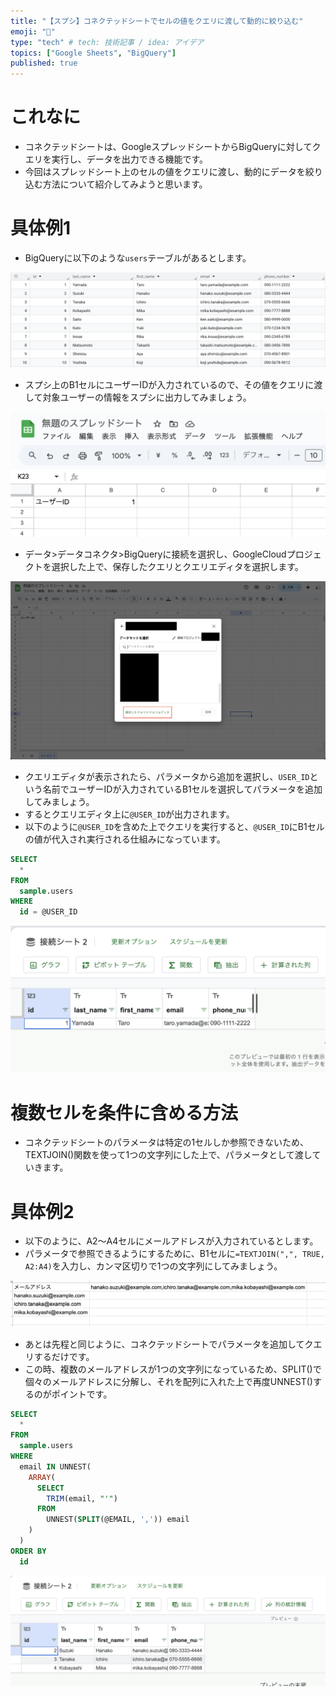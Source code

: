 ```yaml
---
title: "【スプシ】コネクテッドシートでセルの値をクエリに渡して動的に絞り込む"
emoji: "📄"
type: "tech" # tech: 技術記事 / idea: アイデア
topics: ["Google Sheets", "BigQuery"]
published: true
---
```


# これなに
- コネクテッドシートは、GoogleスプレッドシートからBigQueryに対してクエリを実行し、データを出力できる機能です。
- 今回はスプレッドシート上のセルの値をクエリに渡し、動的にデータを絞り込む方法について紹介してみようと思います。

# 具体例1

- BigQueryに以下のような`users`テーブルがあるとします。

![usersテーブル](/images/google-sheet-bigquery-parameter/users.png)

- スプシ上のB1セルにユーザーIDが入力されているので、その値をクエリに渡して対象ユーザーの情報をスプシに出力してみましょう。

![spreadsheet1](/images/google-sheet-bigquery-parameter/spreadsheet1.png)

- データ>データコネクタ>BigQueryに接続を選択し、GoogleCloudプロジェクトを選択した上で、保存したクエリとクエリエディタを選択します。

![spreadsheet2](/images/google-sheet-bigquery-parameter/spreadsheet2.png)

- クエリエディタが表示されたら、パラメータから追加を選択し、`USER_ID`という名前でユーザーIDが入力されているB1セルを選択してパラメータを追加してみましょう。
- するとクエリエディタ上に`@USER_ID`が出力されます。
- 以下のように`@USER_ID`を含めた上でクエリを実行すると、`@USER_ID`にB1セルの値が代入され実行される仕組みになっています。

```sql
SELECT
  *
FROM
  sample.users
WHERE
  id = @USER_ID
```

![spreadsheet3](/images/google-sheet-bigquery-parameter/spreadsheet3.png)

# 複数セルを条件に含める方法

- コネクテッドシートのパラメータは特定の1セルしか参照できないため、TEXTJOIN()関数を使って1つの文字列にした上で、パラメータとして渡していきます。

# 具体例2
- 以下のように、A2〜A4セルにメールアドレスが入力されているとします。
- パラメータで参照できるようにするために、B1セルに`=TEXTJOIN(",", TRUE, A2:A4)`を入力し、カンマ区切りで1つの文字列にしてみましょう。

![spreadsheet4](/images/google-sheet-bigquery-parameter/spreadsheet4.png)

- あとは先程と同じように、コネクテッドシートでパラメータを追加してクエリするだけです。
- この時、複数のメールアドレスが1つの文字列になっているため、SPLIT()で個々のメールアドレスに分解し、それを配列に入れた上で再度UNNEST()するのがポイントです。

```sql
SELECT
  *
FROM
  sample.users
WHERE
  email IN UNNEST(
    ARRAY(
      SELECT 
        TRIM(email, "'")
      FROM 
        UNNEST(SPLIT(@EMAIL, ',')) email
    )
  )
ORDER BY 
  id
```

![spreadsheet5](/images/google-sheet-bigquery-parameter/spreadsheet5.png)
